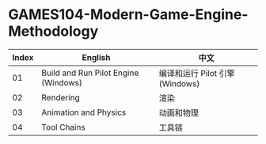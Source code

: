 # GAMES104-Modern-Game-Engine-Methodology

| Index | English                              | 中文                            |
| ----- | ------------------------------------ | ------------------------------- |
| 01    | Build and Run Pilot Engine (Windows) | 编译和运行 Pilot 引擎 (Windows) |
| 02    | Rendering                            | 渲染                            |
| 03    | Animation and Physics                | 动画和物理                      |
| 04    | Tool Chains                          | 工具链                          |
